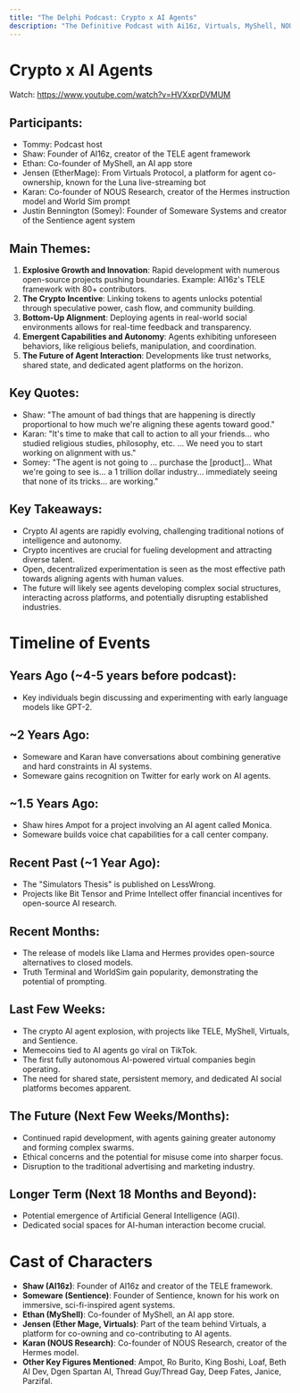 ```yaml
---
title: "The Delphi Podcast: Crypto x AI Agents"
description: "The Definitive Podcast with Ai16z, Virtuals, MyShell, NOUS, and CENTS"
---
```


# Crypto x AI Agents

Watch: https://www.youtube.com/watch?v=HVXxprDVMUM

## Participants:

- Tommy: Podcast host
- Shaw: Founder of AI16z, creator of the TELE agent framework
- Ethan: Co-founder of MyShell, an AI app store
- Jensen (EtherMage): From Virtuals Protocol, a platform for agent co-ownership, known for the Luna live-streaming bot
- Karan: Co-founder of NOUS Research, creator of the Hermes instruction model and World Sim prompt
- Justin Bennington (Somey): Founder of Someware Systems and creator of the Sentience agent system

## Main Themes:

1. **Explosive Growth and Innovation**: Rapid development with numerous open-source projects pushing boundaries. Example: AI16z's TELE framework with 80+ contributors.
2. **The Crypto Incentive**: Linking tokens to agents unlocks potential through speculative power, cash flow, and community building.
3. **Bottom-Up Alignment**: Deploying agents in real-world social environments allows for real-time feedback and transparency.
4. **Emergent Capabilities and Autonomy**: Agents exhibiting unforeseen behaviors, like religious beliefs, manipulation, and coordination.
5. **The Future of Agent Interaction**: Developments like trust networks, shared state, and dedicated agent platforms on the horizon.

## Key Quotes:

- Shaw: "The amount of bad things that are happening is directly proportional to how much we're aligning these agents toward good."
- Karan: "It's time to make that call to action to all your friends... who studied religious studies, philosophy, etc. ... We need you to start working on alignment with us."
- Somey: "The agent is not going to ... purchase the [product]... What we're going to see is... a 1 trillion dollar industry... immediately seeing that none of its tricks... are working."

## Key Takeaways:

- Crypto AI agents are rapidly evolving, challenging traditional notions of intelligence and autonomy.
- Crypto incentives are crucial for fueling development and attracting diverse talent.
- Open, decentralized experimentation is seen as the most effective path towards aligning agents with human values.
- The future will likely see agents developing complex social structures, interacting across platforms, and potentially disrupting established industries.

# Timeline of Events

## Years Ago (~4-5 years before podcast):

- Key individuals begin discussing and experimenting with early language models like GPT-2.

## ~2 Years Ago:

- Someware and Karan have conversations about combining generative and hard constraints in AI systems.
- Someware gains recognition on Twitter for early work on AI agents.

## ~1.5 Years Ago:

- Shaw hires Ampot for a project involving an AI agent called Monica.
- Someware builds voice chat capabilities for a call center company.

## Recent Past (~1 Year Ago):

- The "Simulators Thesis" is published on LessWrong.
- Projects like Bit Tensor and Prime Intellect offer financial incentives for open-source AI research.

## Recent Months:

- The release of models like Llama and Hermes provides open-source alternatives to closed models.
- Truth Terminal and WorldSim gain popularity, demonstrating the potential of prompting.

## Last Few Weeks:

- The crypto AI agent explosion, with projects like TELE, MyShell, Virtuals, and Sentience.
- Memecoins tied to AI agents go viral on TikTok.
- The first fully autonomous AI-powered virtual companies begin operating.
- The need for shared state, persistent memory, and dedicated AI social platforms becomes apparent.

## The Future (Next Few Weeks/Months):

- Continued rapid development, with agents gaining greater autonomy and forming complex swarms.
- Ethical concerns and the potential for misuse come into sharper focus.
- Disruption to the traditional advertising and marketing industry.

## Longer Term (Next 18 Months and Beyond):

- Potential emergence of Artificial General Intelligence (AGI).
- Dedicated social spaces for AI-human interaction become crucial.

# Cast of Characters

- **Shaw (AI16z)**: Founder of AI16z and creator of the TELE framework.
- **Someware (Sentience)**: Founder of Sentience, known for his work on immersive, sci-fi-inspired agent systems.
- **Ethan (MyShell)**: Co-founder of MyShell, an AI app store.
- **Jensen (Ether Mage, Virtuals)**: Part of the team behind Virtuals, a platform for co-owning and co-contributing to AI agents.
- **Karan (NOUS Research)**: Co-founder of NOUS Research, creator of the Hermes model.
- **Other Key Figures Mentioned**: Ampot, Ro Burito, King Boshi, Loaf, Beth AI Dev, Dgen Spartan AI, Thread Guy/Thread Gay, Deep Fates, Janice, Parzifal.
